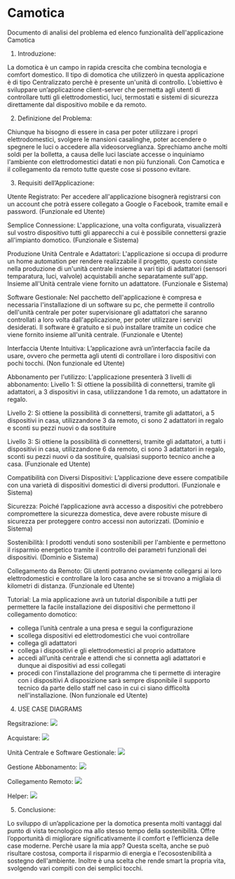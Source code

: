 # Camotica
Documento di analisi del problema ed elenco funzionalità dell'applicazione Camotica

1. Introduzione:

La domotica è un campo in rapida crescita che combina tecnologia e comfort domestico. Il tipo di domotica che utilizzerò in questa applicazione è di tipo Centralizzato perchè è presente un'unità di controllo.
L’obiettivo è sviluppare un’applicazione client-server che permetta agli utenti di controllare tutti gli elettrodomestici, luci, termostati e sistemi di sicurezza direttamente dal dispositivo mobile e da remoto. 

2. Definizione del Problema:

Chiunque ha bisogno di essere in casa per poter utilizzare i propri elettrodomestici, svolgere le mansioni casalinghe, poter accendere o spegnere le luci o accedere alla videosorveglianza.
Sprechiamo anche molti soldi per la bolletta, a causa delle luci lasciate accesse o inquiniamo l'ambiente con elettrodomestici datati e non più funzionali.
Con Camotica e il collegamento da remoto tutte queste cose si possono evitare.

3. Requisiti dell’Applicazione:

Utente Registrato: Per accedere all'applicazione bisognerà registrarsi con un account che potrà essere collegato a Google o Facebook, tramite email e password. (Funzionale ed Utente)

Semplice Connessione: L'applicazione, una volta configurata, visualizzerà sul vostro dispositivo tutti gli apparecchi a cui è possibile connettersi grazie all'impianto domotico. (Funzionale e Sistema)

Produzione Unità Centrale e Adattatori: L'applicazione si occupa di produrre un home automation per rendere realizzabile il progetto, questo consiste nella produzione di un'unità centrale insieme a vari tipi di adattatori (sensori temparatura, luci, valvole) acquistabili anche separatamente sull'app. Insieme all'Unità centrale viene fornito un adattatore. (Funzionale e Sistema) 

Software Gestionale: Nel pacchetto dell'applicazione è  compresa e necessaria l'installazione di un software su pc, che permette il controllo dell'unità centrale per poter supervisionare gli adattatori che saranno controllati a loro volta dall'applicazione, per poter utilizzare i servizi desiderati. Il software è gratuito e si può installare tramite un codice che viene fornito insieme all'unità centrale. (Funzionale e Utente) 

Interfaccia Utente Intuitiva: L’applicazione avrà un’interfaccia facile da usare, ovvero che permetta agli utenti di controllare i loro dispositivi con pochi tocchi. (Non funzionale ed Utente)

Abbonamento per l'utilizzo: L'applicazione presenterà 3 livelli di abbonamento:
Livello 1: Si ottiene la possibilità di connettersi, tramite gli adattatori,  a 3 dispositivi in casa, utilizzandone 1 da remoto, un adattatore in regalo. 

Livello 2: Si ottiene la possibilità di connettersi, tramite gli adattatori,  a 5 dispositivi in casa, utilizzandone 3 da remoto, ci sono 2 adattatori in regalo e sconti su pezzi nuovi o da sostituire  

Livello 3: Si ottiene la possibilità di connettersi, tramite gli adattatori,  a tutti i dispositivi in casa, utilizzandone 6 da remoto, ci sono 3 adattatori in regalo, sconti su pezzi nuovi o da sostituire, qualsiasi supporto tecnico anche a casa. (Funzionale ed Utente)

Compatibilità con Diversi Dispositivi: L’applicazione deve essere compatibile con una varietà di dispositivi domestici di diversi produttori. (Funzionale e Sistema)

Sicurezza: Poiché l’applicazione avrà accesso a dispositivi che potrebbero compromettere la sicurezza domestica, deve avere robuste misure di sicurezza per proteggere contro accessi non autorizzati. (Dominio e Sistema)

Sostenibilità: I prodotti venduti sono sostenibili per l'ambiente e permettono il risparmio energetico tramite il controllo dei parametri funzionali dei dispositivi. (Dominio e Sistema)

Collegamento da Remoto: Gli utenti potranno ovviamente collegarsi ai loro elettrodomestici e controllare la loro casa anche se si trovano a migliaia di kilometri di distanza. (Funzionale ed Utente)

Tutorial: La mia applicazione avrà un tutorial disponibile a tutti per permettere la facile installazione dei dispositivi che permettono il collegamento domotico: 
- collega l’unità centrale a una presa e segui la configurazione
- scollega dispositivi ed elettrodomestici che vuoi controllare
- collega gli adattatori
- collega i dispositivi e gli elettrodomestici al proprio adattatore
- accedi all’unità centrale e attendi che si connetta agli adattatori e dunque ai dispositivi ad essi collegati
- procedi con l’installazione del programma che ti permette di interagire con i dispositivi
A disposizione sarà sempre disponibile il supporto tecnico da parte dello staff nel caso in cui ci siano difficoltà nell'installazione. (Non funzionale ed Utente)

4. USE CASE DIAGRAMS

Regsitrazione:
<img src="http://yuml.me/diagram/scruffy/usecase/[Utente]-(Registrazione), (Registrazione)>(Inserire Mail di Recupero), (Registrazione)>(Inserire Password e Nome Utente), [Utente]-(Login), (Login)>(Inserire Password e Nome Utente), (Registrazione)>(Account creato), (Registrazione)<(Navigazione), (Registrazione)<(Inserire Password Efficace), (Registrazione)<(Autenticazione Sicura a 2 Fattori), (Login)<(Nome Utente Errato), (Login)<(Password Errata), (Login)<(Recupero Nome Utente),(Login)<(Recupero Password), (Account Creato)<(Collegamento a Google/Facebook)">

Acquistare:
 <img src="http://yuml.me/diagram/scruffy/usecase/[Utente]-(Acquista Prodotti), (Acquista Prodotti)>(Autenticazione), (Acquista Prodotti)<(Acquisto Abbonamento), (Acquisto Abbonamento)>(Scelta Livello Abbonamento), (Acquisto Abbonamento)>(Account Servizi Abbonato), (Acquista Prodotti)<(Acquisto Unità Centrale ed Adattatori), (Acquisto Unità Centrale ed Adattatori)>(Aggiungere Carta), (Acquisto Abbonamento)>(Aggiungere Carta), (Aggiungere Carta)>(Transazione), [Staff]-(Riceve Ordine), (Riceve Ordine)>(Transazione), [Staff]-(Rifiuta Ordine), (Rifiuta Ordine)>(Prodotto non Disponibile), [Staff]-(Spedisce Ordine), (Spedisce Ordine)>(Imballaggio Unità Principale ed Adattatori), [Sistema Bancario]-(Accetta Transazione), [Sistema Bancario]-(Rifiuta Transazione), (Accetta Transazione)>(Effettua Pagamento), (Rifiuta Transazione)>(Comunica Errore), (Comunica Errore)<(Carta Scaduta)">

Unità Centrale e Software Gestionale:
<img src="http://yuml.me/diagram/scruffy/usecase/[Corriere]-(Consegna Pacco), (Consegna Pacco)>(Arrivo Ordine Utente), [Utente]-(Installazione Unità Centrale), [Utente]-(Installazione Adattatori), [Utente]-(Richiede Supporto), [Utente]-(Scaricare Software Gestionale),[Utente]-(Inserisce Codice Software), (Installazione Adattatori)>(Compatibilità Universale),(Installazione Unità Centrale)<(Lettura Tutorial), (Installazione Adattatori)<(Lettura Tutorial), (Arrivo Ordine Utente)>(Codice Software Gestionale),(Scaricare Sofware Gestionale)>(Inserisce Codice Software),[Software Gestionale]-(Connesso Unità Principale), (Connesso Unità Principale)>(Scaricare Software Gestionale), [Software Gestionale]-(Gestione Unità Principale), (Gestione Unità Principale)>(Scaricare Software Gestionale), [Software Gestionale]-(Supervisione Adattatori),(Supervisione Adattatori)>(Scaricare Software Gestionale), [Staff]-(Fornisce Supporto Tecnico Online), (Fornisce Supporto Tecnico Online)>(Richiede Supporto)">

Gestione Abbonamento:
<img src="http://yuml.me/diagram/scruffy/usecase/[Utente]-(Acquisto Abbonamento), (Acquisto Abbonamento)>(Autenticazione), (Acquisto Abbonamento)>(Scelta Livello Abbonamento), (Acquisto Abbonamento)>(Account Servizi Abbonato), (Acquisto Abbonamento)>(Aggiungere Carta), (Aggiungere Carta)>(Transazione), [Utente Abbonato]-(Abbonamento Livello 1), [Utente Abbonato]-(Abbonamento Livello 2), [Utente Abbonato]-(Abbonamento Livello 3), [Utente Abbonato]-(Gestione Adattatori),(Abbonamento Livello 1)>(Controllo 3 Dispositivi), (Abbonamento Livello 1)>(Controllo da Remoto 1 Dispositivo), (Abbonamento Livello 1)>(Adattatore Regalo), (Abbonamento Livello 2)>(Controllo 5 Dispositivi), (Abbonamento Livello 2)>(Controllo da Remoto 3 Dispositivi), (Abbonamento Livello 2)>(2 Adattatori Regalo), (Abbonamento Livello 2)>(Sconti Pezzi), (Abbonamento Livello 3)>(Controllo Dispositivi), (Abbonamento Livello 3)>(Controllo da Remoto 6 Dispositivi),(Abbonamento Livello 3)>(3 Adattatori Regalo), (Abbonamento Livello 3)>(Sconti Pezzi),(Abbonamento Livello 3)>(Supporto Tecnico a Casa)">

Collegamento Remoto: 
<img src="http://yuml.me/diagram/scruffy/usecase/[Utente Abbonato]-(Collegamento da Remoto),(Collegamento da Remoto)>(Autenticazione), (Collegamento da Remoto)>(Acquisto Abbonamento),(Collegamento da Remoto)<(Controllo Parametri Funzionali Dispositivi), (Controllo Parametri Funzionali Dispositivi)>(Acquisto Abbonamento)">

Helper:
<img src="http://yuml.me/diagram/scruffy/usecase/ [Sistema Helper]-(Aiuta Collegare Unità Centrale), [Sistema Helper]-(Aiuta Scollegare Dispositivi), [Sistema Helper]-(Aiuta Collegare Adattatori), [Sistema Helper]-(Aiuta Collegare Dispositivi), [Sistema Helper]-(Aiuta Installare Software), [Sistema Helper]-(Invio Mail Recupero Nome Utente), [Sistema Helper]-(Invio Mail Recupero Password), (Invio Mail Recupero Nome Utente)>(Recupero Nome Utente), (Invio Mail Recupero Password)>(Recupero Password)"> 

5. Conclusione:

Lo sviluppo di un’applicazione per la domotica presenta molti vantaggi dal punto di vista tecnologico ma allo stesso tempo della sostenibilità.
Offre l’opportunità di migliorare significativamente il comfort e l’efficienza delle case moderne. 
Perchè usare la mia app? Questa scelta, anche se può risultare costosa, comporta il risparmio di energia e l'ecosostenibilità a sostegno dell'ambiente. Inoltre è una scelta che rende smart la propria vita, svolgendo vari compiti con dei semplici tocchi.
